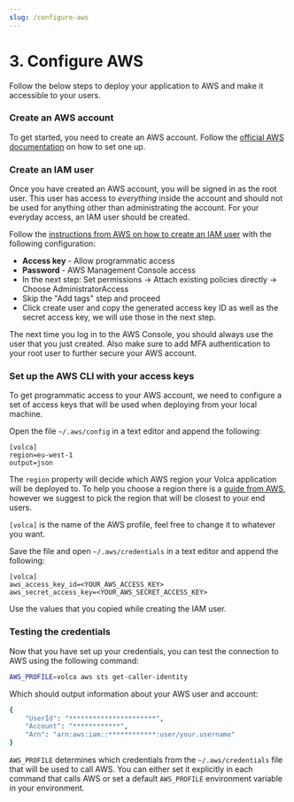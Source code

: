 ```yaml
---
slug: /configure-aws
---
```


# 3. Configure AWS

Follow the below steps to deploy your application to AWS and make it accessible to your users.

### Create an AWS account

To get started, you need to create an AWS account. Follow the [official AWS documentation](https://aws.amazon.com/premiumsupport/knowledge-center/create-and-activate-aws-account/) on how to set one up.

### Create an IAM user

Once you have created an AWS account, you will be signed in as the root user. This user has access to _everything_ inside the account and should not be used for anything other than administrating the account. For your everyday access, an IAM user should be created.

Follow the [instructions from AWS on how to create an IAM user](https://docs.aws.amazon.com/IAM/latest/UserGuide/id_users_create.html) with the following configuration:

- **Access key** - Allow programmatic access
- **Password** - AWS Management Console access
- In the next step: Set permissions -> Attach existing policies directly -> Choose AdministratorAccess
- Skip the "Add tags" step and proceed
- Click create user and copy the generated access key ID as well as the secret access key, we will use those in the next step.

The next time you log in to the AWS Console, you should always use the user that you just created. Also make sure to add MFA authentication to your root user to further secure your AWS account.

### Set up the AWS CLI with your access keys

To get programmatic access to your AWS account, we need to configure a set of access keys that will be used when deploying from your local machine.

Open the file `~/.aws/config` in a text editor and append the following:

```text title="~/.aws/config"
[volca]
region=eu-west-1
output=json
```

The `region` property will decide which AWS region your Volca application will be deployed to. To help you choose a region there is a [guide from AWS](https://aws.amazon.com/blogs/architecture/what-to-consider-when-selecting-a-region-for-your-workloads/), however we suggest to pick the region that will be closest to your end users.

`[volca]` is the name of the AWS profile, feel free to change it to whatever you want.

Save the file and open `~/.aws/credentials` in a text editor and append the following:

```text title="~/.aws/credentials"
[volca]
aws_access_key_id=<YOUR_AWS_ACCESS_KEY>
aws_secret_access_key=<YOUR_AWS_SECRET_ACCESS_KEY>
```

Use the values that you copied while creating the IAM user.

### Testing the credentials

Now that you have set up your credentials, you can test the connection to AWS using the following command:

```sh
AWS_PROFILE=volca aws sts get-caller-identity
```

Which should output information about your AWS user and account:

```sh
{
    "UserId": "**********************",
    "Account": "************",
    "Arn": "arn:aws:iam::************:user/your.username"
}
```

`AWS_PROFILE` determines which credentials from the `~/.aws/credentials` file that will be used to call AWS. You can either set it explicitly in each command that calls AWS or set a default `AWS_PROFILE` environment variable in your environment.
